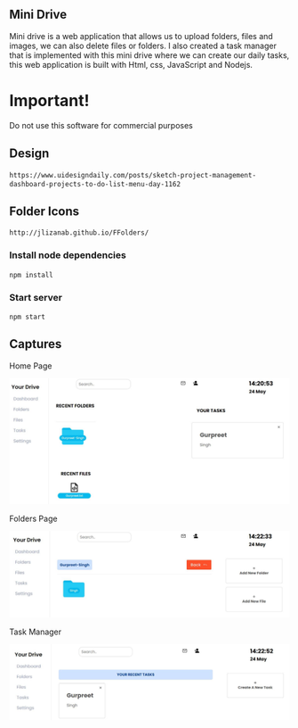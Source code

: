 ## Mini Drive

Mini drive is a web application that allows us to upload folders, files and images, we can also delete files or folders. I also created a task manager that is implemented with this mini drive where we can create our daily tasks, this web application is built with Html, css, JavaScript and Nodejs.

# Important!

Do not use this software for commercial purposes

## Design

```
https://www.uidesigndaily.com/posts/sketch-project-management-dashboard-projects-to-do-list-menu-day-1162
```

## Folder Icons
```
http://jlizanab.github.io/FFolders/ 
```

### Install node dependencies

```
npm install
```

### Start server

```
npm start
```


## Captures

Home Page

![Photos](public/Images/Preview0.JPG)

Folders Page

![Photos](public/Images/Preview1.JPG)

Task Manager

![Photos](public/Images/Preview2.JPG)
